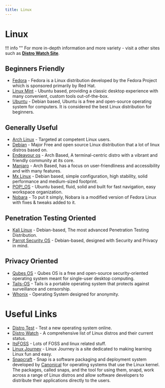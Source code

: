 ```yaml
---
title: Linux
---
```


# Linux

!!! info ""
    For more in-depth information and more variety - visit a other sites such as [**Distro Watch Site**](https://distrowatch.com/).

## Beginners Friendly

-   [Fedora](https://www.fedoraproject.org/) - Fedora is a Linux distribution developed by the Fedora Project which is sponsored primarily by Red Hat.
-   [Linux Mint](https://linuxmint.com/) - Ubuntu based, providing a classic desktop experience with many convenient, custom tools out-of-the-box.
-   [Ubuntu](https://www.ubuntu.com/) - Debian based, Ubuntu is a free and open-source operating system for computers. It is considered the best Linux distribution for beginners.

## Generally Useful

-   [Arch Linux](https://www.archlinux.org/) - Targeted at competent Linux users.
-   [Debian](https://www.debian.org/) - Major Free and open source Linux distribution that a lot of linux distros based on.
-   [Endeavour os](https://endeavouros.com/) - Arch Based, A terminal-centric distro with a vibrant and friendly community at its core.
-   [Manjaro](https://manjaro.org/) - Arch Based, has a focus on user-friendliness and accessibility and with many features.
-   [Mx Linux](https://mxlinux.org/) - Debian based, simple configuration, high stability, solid performance and medium-sized footprint.
-   [POP!\_OS](https://pop.system76.com/) - Ubuntu based, fluid, solid and built for fast navigation, easy workspace organization.
-   [Nobara](https://nobaraproject.org/) - To put it simply, Nobara is a modified version of Fedora Linux with fixes & tweaks added to it.

## Penetration Testing Oriented

-   [Kali Linux](https://www.kali.org/) - Debian-based, The most advanced Penetration Testing Distribution.
-   [Parrot Security OS](https://www.parrotsec.org/) - Debian-based, designed with Security and Privacy in mind.

## Privacy Oriented

-   [Qubes OS](https://www.qubes-os.org/) - Qubes OS is a free and open-source security-oriented operating system meant for single-user desktop computing.
-   [Tails-OS](https://tails.boum.org/) - Tails is a portable operating system that protects against surveillance and censorship.
-   [Whonix](https://www.whonix.org/) - Operating System designed for anonymity.

# Useful Links

-   [Distro Test](https://distrotest.net/index.php) - Test a new operating system online.
-   [Distro Watch](https://distrowatch.com/) - A comprehensive list of Linux distros and their current status.
-   [ItsFOSS](https://itsfoss.com/) - Lots of FOSS and linux related stuff.
-   [Linux Journey](https://linuxjourney.com/) - Linux Journey is a site dedicated to making learning Linux fun and easy.
-   [Snapcraft](https://snapcraft.io/) - Snap is a software packaging and deployment system developed by [Canonical](https://canonical.com/) for operating systems that use the Linux kernel. The packages, called snaps, and the tool for using them, snapd, work across a range of Linux distros and allow software developers to distribute their applications directly to the users.
